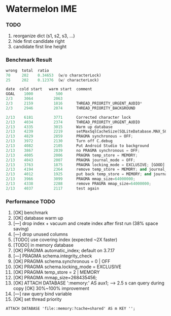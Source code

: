 # Watermelon IME

### TODO

1. reorganize dict (s1, s2, s3, …)
2. hide first candidate right
3. candidate first line height

### Benchmark Result

``` python
wrong  total  ratio
70     202    0.34653  (w/o characterLock)
25     202    0.12376  (w/ characterLock)
```

``` python
date  cold start   warm start  comment
GOAL    1000          500
2/3     3064         2063
2/3     2159         1816      THREAD_PRIORITY_URGENT_AUDIO*
2/3     2946         2074      THREAD_PRIORITY_BACKGROUND

2/13    6181         3771      Corrected character lock
2/13    4034         2374      THREAD_PRIORITY_URGENT_AUDIO
2/13    4335         3015      Warm up database
2/13    4239         2219      setMaxSqlCacheSize(SQLiteDatabase.MAX_SQL_CACHE_SIZE)
2/13    4829         2859      PRAGMA synchronous = OFF;
2/13    3972         2130      Turn off C.debug
2/13    4082         2105      Put Android Studio to background
2/13    3867         2039      no PRAGMA synchronous = OFF;
2/13    4005         2006      PRAGMA temp_store = MEMORY;
2/13    4043         2007      PRAGMA journal_mode = OFF;
2/13    3763         1875      PRAGMA locking_mode = EXCLUSIVE; [GOOD]
2/13    4194         2364      remove temp_store = MEMORY; and journal_mode = OFF;
2/13    4012         1925      put back temp_store = MEMORY; and journal_mode = OFF;
2/13    3966         3099      PRAGMA mmap_size=64000000;
2/13    4338         2288      remove PRAGMA mmap_size=64000000;
2/13    4037         2117      test again
```



### Performance TODO

1. [OK] benchmark
2. [OK] database warm up
3. [—] drop index + vacuum and create index after first run (38% space saving)
4. [—] drop unused columns
5. [TODO] use covering index (expected ~2X faster)
6. [TODO] in memory database
7. [OK] PRAGMA automatic_index; default on 3.7.17
8. [—] PRAGMA schema.integrity_check
9. [OK] PRAGMA schema.synchronous = 0 | OFF
10. [OK] PRAGMA schema.locking_mode = EXCLUSIVE
11. [OK] PRAGMA temp_store = 2 | MEMORY
12. [OK] PRAGMA mmap_size=268435456;
13. [OK] ATTACH DATABASE ':memory:' AS aux1; —> 2.5 s can query during copy [OK] 30%~100% improvement
14. [—] raw query bind variable
15. [OK] set thread priority

``` 
ATTACH DATABASE 'file::memory:?cache=shared' AS m KEY '';
```
